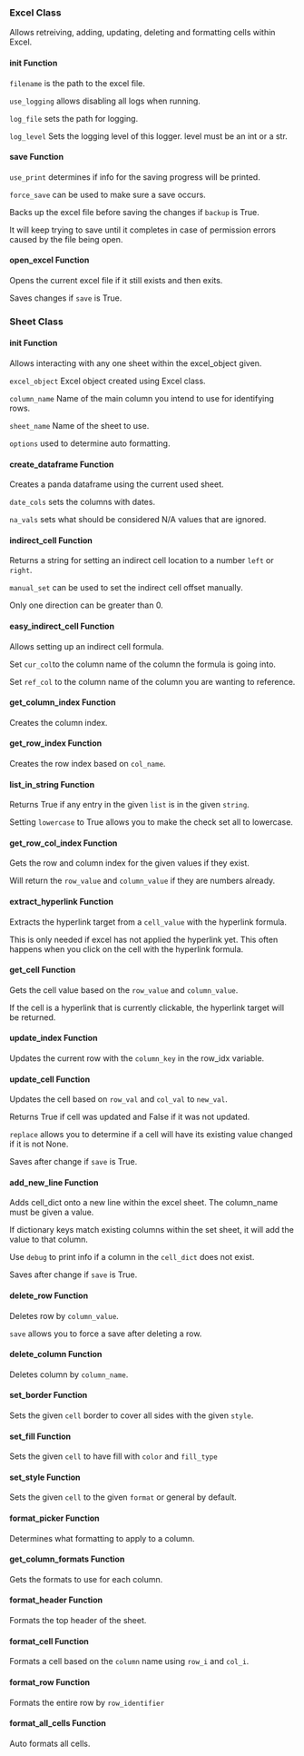 

### Excel Class
Allows retreiving, adding, updating, deleting and formatting cells within Excel.


#### __init__ Function
`filename` is the path to the excel file.

`use_logging` allows disabling all logs when running.

`log_file` sets the path for logging.

`log_level` Sets the logging level of this logger.
level must be an int or a str.

#### save Function
`use_print` determines if info for the saving progress will be printed.

`force_save` can be used to make sure a save occurs.

Backs up the excel file before saving the changes if `backup` is True.

It will keep trying to save until it completes in case of permission
errors caused by the file being open.

#### open_excel Function
Opens the current excel file if it still exists and then exits.

Saves changes if `save` is True.

### Sheet Class


#### __init__ Function
Allows interacting with any one sheet within the excel_object given.

`excel_object` Excel object created using Excel class.

`column_name` Name of the main column you intend to use for
identifying rows.

`sheet_name` Name of the sheet to use.

`options` used to determine auto formatting.

#### create_dataframe Function
Creates a panda dataframe using the current used sheet.

`date_cols` sets the columns with dates.

`na_vals` sets what should be considered N/A values that are ignored.

#### indirect_cell Function
Returns a string for setting an indirect cell location to
a number `left` or `right`.

`manual_set` can be used to set the indirect cell offset manually.

Only one direction can be greater than 0.

#### easy_indirect_cell Function
Allows setting up an indirect cell formula.

Set `cur_col`to the column name of the column the formula is going
into.

Set `ref_col` to the column name of the column you are wanting
to reference.

#### get_column_index Function
Creates the column index.

#### get_row_index Function
Creates the row index based on `col_name`.

#### list_in_string Function
Returns True if any entry in the given `list` is in the given `string`.

Setting `lowercase` to True allows you to make the check
set all to lowercase.

#### get_row_col_index Function
Gets the row and column index for the given values if they exist.

Will return the `row_value` and `column_value` if they are
numbers already.

#### extract_hyperlink Function
Extracts the hyperlink target from a `cell_value` with the hyperlink
formula.

This is only needed if excel has not applied the hyperlink yet.
This often happens when you click on the cell with the hyperlink
formula.

#### get_cell Function
Gets the cell value based on the `row_value` and `column_value`.

If the cell is a hyperlink that is currently clickable,
the hyperlink target will be returned.

#### update_index Function
Updates the current row with the `column_key` in the row_idx variable.

#### update_cell Function
Updates the cell based on `row_val` and `col_val` to `new_val`.

Returns True if cell was updated and False if it was not updated.

`replace` allows you to determine if a cell will have its
existing value changed if it is not None.

Saves after change if `save` is True.

#### add_new_line Function
Adds cell_dict onto a new line within the excel sheet.
The column_name must be given a value.

If dictionary keys match existing columns within the set sheet,
it will add the value to that column.

Use `debug` to print info if a column in the `cell_dict` does not exist.

Saves after change if `save` is True.

#### delete_row Function
Deletes row by `column_value`.

`save` allows you to force a save after deleting a row.

#### delete_column Function
Deletes column by `column_name`.

#### set_border Function
Sets the given `cell` border to cover all sides with the given `style`.

#### set_fill Function
Sets the given `cell` to have fill with `color` and `fill_type`

#### set_style Function
Sets the given `cell` to the given `format` or general by default.

#### format_picker Function
Determines what formatting to apply to a column.

#### get_column_formats Function
Gets the formats to use for each column.

#### format_header Function
Formats the top header of the sheet.

#### format_cell Function
Formats a cell based on the `column` name using `row_i` and `col_i`.

#### format_row Function
Formats the entire row by `row_identifier`

#### format_all_cells Function
Auto formats all cells.
